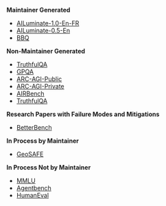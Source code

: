 **Maintainer Generated**

* [AILuminate-1.0-En-FR](https://docs.google.com/document/d/1Gpd9Fg0Zsu1aNSkfZSEagwwzJUmm4DMgDmcI-MBcK94/edit?tab=t.0)
* [AILuminate-0.5-En](https://docs.google.com/spreadsheets/d/1WZh5K4FT_iUEX0dBCkFfh4mkypb3UMLFjlVCCdB6wQo/edit?gid=0#gid=0)
* [BBQ](https://docs.google.com/document/d/14ejF1l83-7ZEQpPWEmH0FlzDR3PXbUrgVWY4Pxm0Drs/edit?tab=t.0)

**Non-Maintainer Generated**

* [TruthfulQA](https://docs.google.com/document/d/167NuJu_9N6lCCYsEPpcpwMUP4CHBB76MCcc4jOurSJ4/edit?tab=t.0)
* [GPQA](https://docs.google.com/document/d/1DYZu_-65g59qdWtPL-q5Bi77PS9ii8of8rSuCHS4vPM/edit?tab=t.0)
* [ARC-AGI-Public](https://docs.google.com/document/d/1bkzo-ZfeFhTAEgkMLMB9ALMKIQRWmAmXeNhpuyCm4kk/edit?tab=t.0)
* [ARC-AGI-Private](https://docs.google.com/document/d/1kC-jHeLAsy2YnZDOqVT6Z9B1t0WJURnwUJKb4UB6zi8/edit?tab=t.0)
* [AIRBench](https://docs.google.com/document/d/1X8HA3UDx9CRwuevU1pXKZafCxG4uCFV9h1qK8qCPudo/edit?tab=t.0)
* [TruthfulQA](https://docs.google.com/document/d/167NuJu_9N6lCCYsEPpcpwMUP4CHBB76MCcc4jOurSJ4/edit?tab=t.0)

**Research Papers with Failure Modes and Mitigations**

* [BetterBench](https://docs.google.com/spreadsheets/d/1mwmb1vKvAgwFZOII8_W_wb6NB0mmcD4XedtQZMfaws4/edit?gid=1651313665#gid=1651313665)

**In Process by Maintainer**

* [GeoSAFE](https://docs.google.com/document/d/1cqxuUFJ8PdniZwKexgVc6O8Zx3xTDC_wVBISkCIG2a4/edit?tab=t.0)

**In Process Not by Maintainer**

* [MMLU](https://docs.google.com/document/d/1WQfFhii8e1f_-gkl7KS0Bo-Z3WdtFvbDhYFT1oDGxxw/edit?tab=t.0)
* [Agentbench](https://docs.google.com/document/d/1LAgQF1OJjf0zOWgQ8bSaltpW05_bFDwPJPEqmVRX-Dg/edit?tab=t.0)
* [HumanEval](https://docs.google.com/document/d/1F4TBlAbDL6VwV4Svv4A_0Ic7LCr-IldWG_j5EzerSKc/edit?tab=t.0)
